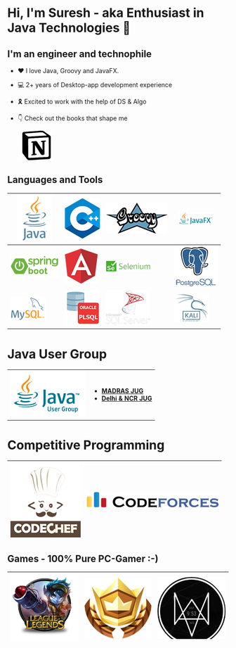 # Hi, I'm Suresh - aka Enthusiast in Java Technologies 👋 

## I'm an engineer and technophile


- :heart: I love Java, Groovy and JavaFX. 
- :computer: 2+ years of Desktop-app development experience
- 🎗️ Excited to work with the help of DS & Algo
- :point_down: Check out the books that shape me

  [![bookshelf-alt][bookshelf]][bookshelf-url]
## Languages and Tools

| [![java-alt][java]][java-url]     | [![cpp-alt][cpp]][cpp-url]             | [![groovy-alt][groovy]][groovy-url]          | [![javafx-alt][javafx]][javafx-url]             |
|-----------------------------------|----------------------------------------|----------------------------------------------|-------------------------------------------------|
| ![spring-boot-alt][spring-boot]   | [![angular-alt][angular]][angular-url] | [![selenium-alt][selenium]][selenium-url]    | [![postgresql-alt][postgresql]][postgresql-url] |
| [![mysql-alt][mysql]][mysql-url]  | [![plsql-alt][plsql]][plsql-url]       | [![sqlserver-alt][sqlserver]][sqlserver-url] | [![kali-alt][kali]][kali-url]                   |
<!------------------->
# Java User Group
<!--
| ![jug-alt][jug] |
- MADRAS JUG 
- Delhi & NCR JUG
-->
<table>
  <tr>
    <td> <img src ="img/jug.png" alt="JAVA-USER-GROUP"> </td>
    <td>
      <b>
        <ul>
            <li> <a href="https://www.meetup.com/madrasjug/">MADRAS JUG </a> 
            <li> <a href="https://www.meetup.com/delhi-ncr-jug/"> Delhi & NCR JUG </a>
        </ul>
      </b>
    </td>
  </tr>
</table>

<!------------------->
# Competitive Programming

| [![codechef-alt][codechef]][codechef-url] | [![codeforce-alt][codeforce]][codeforce-url] |
|-------------------------------------------|--------------------------------------------|

## Games - 100% Pure PC-Gamer :-)


| [![league-alt][league]][league-url] | [![fortnite-alt][fortnite]][fortnite-url]   | [![watchdogs2-alt][watchdogs2]][watchdogs2-url] |
|-------------------------------------|---------------------------------------------|-------------------------------------------------|


[java]: img/java.png
[java-alt]: Java
[java-url]: https://www.oracle.com/java/

[cpp]: img/cpp.png
[cpp-alt]: C++
[cpp-url]: https://isocpp.org/

[groovy]: img/groovy.png
[groovy-alt]: Groovy
[groovy-url]: https://groovy-lang.org/

[javafx]: img/javafx.png
[javafx-alt]: Java-FX
[javafx-url]: https://openjfx.io/

[mysql]: img/mysql.png
[mysql-alt]: MySQL
[mysql-url]: https://www.mysql.com/

[plsql]: img/pl_sql.png
[plsql-alt]: PL-SQL
[plsql-url]: https://www.oracle.com/database/technologies/appdev/plsql.html

[sqlserver]: img/sqlserver.png
[sqlserver-alt]: Java
[sqlserver-url]: https://www.microsoft.com/en-us/sql-server/sql-server-2019

[html]: img/html.png
[html-alt]: HTML

[kali]: img/kali-linux.png
[kali-alt]: Kali-Linux
[kali-url]: https://www.kali.org/

[git]: img/git.png
[git-alt]: Git
[git-url]: https://git-scm.com/

[tomcat]: img/tomcat.png
[tomcat-alt]: Tomcat
[tomcat-url]: https://tomcat.apache.org/

[gradle]: img/gradle.png
[gradle-alt]: Gradle
[gradle-url]: https://gradle.org/


[league]: img/league.png
[league-alt]: League_of_Legends
[league-url]: https://lolprofile.net/summoner/euw/Suresh01

[fortnite]: img/fortnite.png
[fortnite-alt]: Fortnite
[fortnite-url]: https://www.epicgames.com/fortnite/en-US/home

[watchdogs2]: img/watchdogs2.png
[watchdogs2-alt]: Watch_Dogs-2
[watchdogs2-url]: https://www.ubisoft.com/en-us/game/watch-dogs/watch-dogs-2

[bookshelf]: img/notion.png
[bookshelf-alt]: Suresh's_Bookshelf
[bookshelf-url]: https://cmsk-jav.notion.site/bbb2932cb2cc4c69a0e77dea49842d82?v=2cc18d01f0ac4e14b4d81bfda755794c

[jug]: img/jug.png
[jug-alt]: Java-user-Group

[codechef]: img/codechef.png
[codechef-alt]: Codechef
[codechef-url]: https://www.codechef.com/users/Suresh001

[codeforce]: img/codeforce.png
[codeforce-alt]: Codeforce
[codeforce-url]: https://codeforces.com/profile/Suresh001

[spring-boot]: img/spring-boot.png
[spring-boot-alt]: Spring-Boot
[spring-boot-url]: https://spring.io/projects/spring-boot

[angular]: img/angular.png
[angular-alt]: Angular
[angular-url]: https://angular.io/

[postgresql]: img/postgresql.png
[postgresql-alt]: Postgresql
[postgresql-url]: https://www.postgresql.org/

[selenium]: img/selenium.png
[selenium-alt]: Selenium
[selenium-url]: https://www.selenium.dev/

